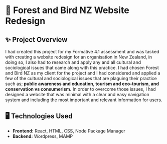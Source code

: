 # 🌲 Forest and Bird NZ Website Redesign

## ✨ Project Overview 

I had created this project for my Formative 4.1 assessment and was tasked with creating a website redesign for an organisation in New Zealand, in doing so, I also had to research and apply any and all cultural and sociological issues that came along with this practice. I had chosen Forest and Bird NZ as my client for the project and I had considered and applied a few of the cultural and sociological issues that are plaguing their practice such as; __public awareness and education, tourism and eco-tourism, and conservation vs consumerism.__ In order to overcome those issues, I had designed a website that was minimal with a clear and easy navigation system and including the most important and relevant information for users.

## 🖥️ Technologies Used 
- __Frontend:__ React, HTML, CSS, Node Package Manager
- __Backend:__ Wordpress, MAMP
